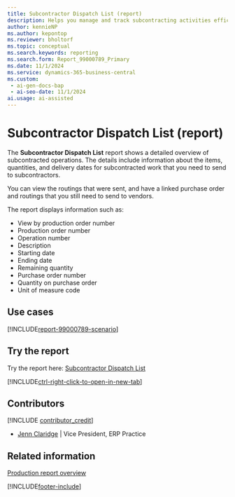 ```yaml
---
title: Subcontractor Dispatch List (report)
description: Helps you manage and track subcontracting activities efficiently.
author: kennieNP
ms.author: kepontop
ms.reviewer: bholtorf
ms.topic: conceptual
ms.search.keywords: reporting
ms.search.form: Report_99000789_Primary
ms.date: 11/1/2024
ms.service: dynamics-365-business-central
ms.custom:
 - ai-gen-docs-bap
 - ai-seo-date: 11/1/2024
ai.usage: ai-assisted
---
```


# Subcontractor Dispatch List (report)

The **Subcontractor Dispatch List** report shows a detailed overview of subcontracted operations. The details include information about the items, quantities, and delivery dates for subcontracted work that you need to send to subcontractors.

You can view the routings that were sent, and have a linked purchase order and routings that you still need to send to vendors.

The report displays information such as:

- View by production order number
- Production order number
- Operation number
- Description
- Starting date
- Ending date
- Remaining quantity
- Purchase order number
- Quantity on purchase order
- Unit of measure code

## Use cases

[!INCLUDE[report-99000789-scenario](../includes/report-99000789-scenario-include.md)]

<!-- 

Prompt

Below is a report in an ERP system. Provide 3-4 use cases for different personas working with manufacturing

Format like this:    
  
As a <persona>, use the report to    
* use case 1  
* use case 2    

Do not capitalize the persona names. 

Do not start lines with "Use the data to"

## Report name
Subcontractor Dispatch List

## Report description
The *Subcontractor Dispatch List* report shows a detailed overview of subcontracted operations, including information about the items, quantities, and delivery dates for subcontracted work that need to be sent to subcontractors. 
You can see Routings which have been sent and have a linked Purchase Order and Routings still to be sent to Vendors. 	
The report displays information such as View by Production Order No the Production Order No, Operation No, Description, Starting Date, Ending Date, Remaining Quantity, Purch Order No. Qty On Purch Order, and Unit of Measure Code.

### What the report does

### Use cases
Helps you manage and track subcontracting activities efficiently.

Please include your data sources and URLs

-->

## Try the report

Try the report here: [Subcontractor Dispatch List](https://businesscentral.dynamics.com?report=99000789)

[!INCLUDE[ctrl-right-click-to-open-in-new-tab](../includes/ctrl-right-click-to-open-in-new-tab.md)]

## Contributors

[!INCLUDE [contributor_credit](../includes/contributor_credit.md)]

- [Jenn Claridge](https://www.linkedin.com/in/jenn-morton-sabre/) | Vice President, ERP Practice

## Related information

[Production report overview](../production-reports.md)  

[!INCLUDE[footer-include](../includes/footer-banner.md)]